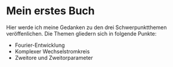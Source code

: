 # Mein erstes Buch

Hier werde ich meine Gedanken zu den drei Schwerpunktthemen veröffenlichen.
Die Themen gliedern sich in folgende Punkte:

- Fourier-Entwicklung
- Komplexer Wechselstromkreis
- Zweitore und Zweitorparameter

